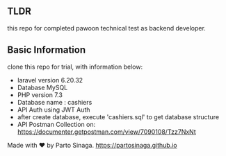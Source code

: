 ## TLDR

this repo for completed pawoon technical test as backend developer.

## Basic Information

clone this repo for trial, with information below:

- laravel version 6.20.32
- Database MySQL
- PHP version 7.3
- Database name : cashiers
- API Auth using JWT Auth
- after create database, execute 'cashiers.sql' to get database structure
- API Postman Collection on: https://documenter.getpostman.com/view/7090108/Tzz7NxNt

Made with ❤️ by Parto Sinaga. https://partosinaga.github.io
